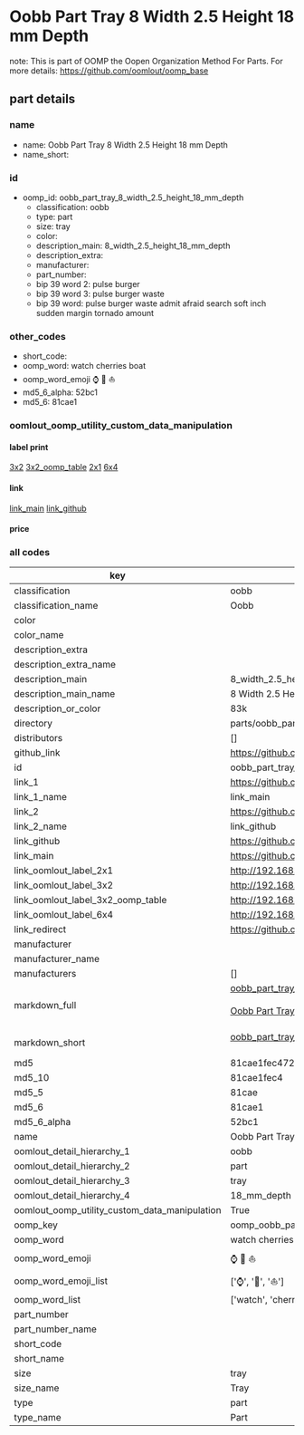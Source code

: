 # Oobb Part Tray 8 Width 2.5 Height 18 mm Depth  

note: This is part of OOMP the Oopen Organization Method For Parts. For more details: https://github.com/oomlout/oomp_base

##  part details
  







### name
* name: Oobb Part Tray 8 Width 2.5 Height 18 mm Depth
* name_short: 
### id
* oomp_id: oobb_part_tray_8_width_2.5_height_18_mm_depth
  * classification: oobb
  * type: part
  * size: tray
  * color: 
  * description_main: 8_width_2.5_height_18_mm_depth
  * description_extra: 
  * manufacturer: 
  * part_number: 
  * bip 39 word 2: pulse burger
  * bip 39 word 3: pulse burger waste
  * bip 39 word: pulse burger waste admit afraid search soft inch sudden margin tornado amount

### other_codes
* short_code: 
* oomp_word: watch cherries boat
* oomp_word_emoji :watch: :cherries: :boat:
* md5_6_alpha: 52bc1
* md5_6: 81cae1






### oomlout_oomp_utility_custom_data_manipulation
#### label print
[3x2](http://192.168.1.245:1112/?label=oomp%2052bc1)
[3x2_oomp_table](http://192.168.1.108:1112/?label=oomp%2052bc1)
[2x1](http://192.168.1.242:1112/?label=oomp%2052bc1)
[6x4](http://192.168.1.55:1112/?label=oomp%2052bc1)    

#### link

[link_main](https://github.com/oomlout/oomlout_oomp_version_1_messy/tree/main/parts/oobb_part_tray_8_width_2.5_height_18_mm_depth) [link_github](https://github.com/oomlout/oomlout_oomp_version_1_messy/tree/main/parts/oobb_part_tray_8_width_2.5_height_18_mm_depth)                             

#### price







### all codes 
| key | value |  
| --- | --- |  
| classification | oobb |  
| classification_name | Oobb |  
| color |  |  
| color_name |  |  
| description_extra |  |  
| description_extra_name |  |  
| description_main | 8_width_2.5_height_18_mm_depth |  
| description_main_name | 8 Width 2.5 Height 18 mm Depth |  
| description_or_color | 83k |  
| directory | parts/oobb_part_tray_8_width_2.5_height_18_mm_depth |  
| distributors | [] |  
| github_link | https://github.com/oomlout/oomlout_oomp_part_src/tree/main/parts/oobb_part_tray_8_width_2.5_height_18_mm_depth |  
| id | oobb_part_tray_8_width_2.5_height_18_mm_depth |  
| link_1 | https://github.com/oomlout/oomlout_oomp_version_1_messy/tree/main/parts/oobb_part_tray_8_width_2.5_height_18_mm_depth |  
| link_1_name | link_main |  
| link_2 | https://github.com/oomlout/oomlout_oomp_version_1_messy/tree/main/parts/oobb_part_tray_8_width_2.5_height_18_mm_depth |  
| link_2_name | link_github |  
| link_github | https://github.com/oomlout/oomlout_oomp_version_1_messy/tree/main/parts/oobb_part_tray_8_width_2.5_height_18_mm_depth |  
| link_main | https://github.com/oomlout/oomlout_oomp_version_1_messy/tree/main/parts/oobb_part_tray_8_width_2.5_height_18_mm_depth |  
| link_oomlout_label_2x1 | http://192.168.1.242:1112/?label=oomp%2052bc1 |  
| link_oomlout_label_3x2 | http://192.168.1.245:1112/?label=oomp%2052bc1 |  
| link_oomlout_label_3x2_oomp_table | http://192.168.1.108:1112/?label=oomp%2052bc1 |  
| link_oomlout_label_6x4 | http://192.168.1.55:1112/?label=oomp%2052bc1 |  
| link_redirect | https://github.com/oomlout/oomlout_oomp_version_1_messy/tree/main/parts/oobb_part_tray_8_width_2.5_height_18_mm_depth |  
| manufacturer |  |  
| manufacturer_name |  |  
| manufacturers | [] |  
| markdown_full | [oobb_part_tray_8_width_2.5_height_18_mm_depth](none)<br>[](none)<br>[Oobb Part Tray 8 Width 2.5 Height 18 Mm Depth](none)<br><br> |  
| markdown_short | [oobb_part_tray_8_width_2.5_height_18_mm_depth](none)<br><br> |  
| md5 | 81cae1fec47259cb0802403bef47ad6c |  
| md5_10 | 81cae1fec4 |  
| md5_5 | 81cae |  
| md5_6 | 81cae1 |  
| md5_6_alpha | 52bc1 |  
| name | Oobb Part Tray 8 Width 2.5 Height 18 mm Depth |  
| oomlout_detail_hierarchy_1 | oobb |  
| oomlout_detail_hierarchy_2 | part |  
| oomlout_detail_hierarchy_3 | tray |  
| oomlout_detail_hierarchy_4 | 18_mm_depth |  
| oomlout_oomp_utility_custom_data_manipulation | True |  
| oomp_key | oomp_oobb_part_tray_8_width_2.5_height_18_mm_depth |  
| oomp_word | watch cherries boat |  
| oomp_word_emoji | :watch: :cherries: :boat: |  
| oomp_word_emoji_list | [':watch:', ':cherries:', ':boat:'] |  
| oomp_word_list | ['watch', 'cherries', 'boat'] |  
| part_number |  |  
| part_number_name |  |  
| short_code |  |  
| short_name |  |  
| size | tray |  
| size_name | Tray |  
| type | part |  
| type_name | Part |  
